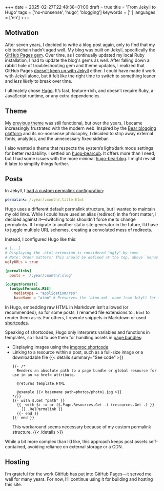 +++
date = 2025-02-27T22:48:38+01:00
draft = true
title = 'From Jekyll to Hugo'
tags = ['no-nonsense', 'hugo', 'blogging']
keywords = ['']
languages = ['en']
+++

## Motivation

After seven years, I decided to write a blog post again, only to find that my old 
toolchain hadn’t aged well. My blog was built on Jekyll, specifically the 
[GitHub Pages gem](https://github.com/github/pages-gem). Over time, as I continually updated my local Ruby 
installation, I had to update the blog's gems as well. 
After falling down a rabbit hole of troubleshooting gem and theme updates, I 
realized that GitHub Pages [doesn’t keep up with Jekyll](https://github.com/github/pages-gem/issues/651) either. I could have 
made it work with Jekyll alone, but it felt like the right time to switch to 
something leaner and _less likely_ to break over time.

I ultimately chose [Hugo](https://gohugo.io). It’s fast, feature-rich, and doesn’t require Ruby, 
a JavaScript runtime, or any extra dependencies.

## Theme

My [previous theme](https://github.com/poole/hyde) was still functional, but over the years, I became 
increasingly frustrated with the modern web. Inspired by the 
[Bear blogging platform](https://bearblog.dev/) and its no-nonsense philosophy, I decided to strip 
away external fonts, analytics, and the unnecessary fixed sidebar.

I also wanted a theme that respects the system’s light/dark mode settings for 
better readability. I settled on [hugo-bearcub](https://github.com/clente/hugo-bearcub). It offers more than I need, 
but I had some issues with the more minimal [hugo-bearblog](https://github.com/janraasch/hugo-bearblog). 
I might revisit it later to simplify things further.

## Posts

In Jekyll, I [had a custom permalink configuration](https://github.com/vbalazs/vbalazs.github.io/blob/22ca8d653f61a971c991fecdd7e5e6d155d311a6/_config.yml#L10):

```yaml
permalink: /:year/:month/:title.html
```

Hugo uses a different default permalink structure, but I wanted to maintain my 
old links. While I could have used an alias (redirect) in the front matter, I 
decided against it—switching tools shouldn’t force me to change permalinks. 
If I migrate to another static site generator in the future, I’d have to juggle 
multiple URL schemes, creating a convoluted mess of redirects.

Instead, I configured Hugo like this:

```toml
# [...]
# Displaying the .html extension is considered "ugly" by some
# Note: Order matters! This should be defined at the top, above `menus` and `permalinks`
uglyURLs = true

[permalinks]
  posts = '/:year/:month/:slug'

[outputFormats]
  [outputFormats.RSS]
    mediatype = "application/rss"
    baseName = "atom" # Preserves the `atom.xml` name from Jekyll for the RSS feed
```

In Hugo, embedding raw HTML in Markdown isn’t allowed (or recommended), so for 
some posts, I renamed file extensions to `.html` to render them as-is. For others, 
I rewrote snippets in Markdown or used [shortcodes](https://gohugo.io/content-management/shortcodes/).

Speaking of shortcodes, Hugo only interprets variables and functions in templates, 
so I had to use them for handling assets in [page bundles](https://gohugo.io/content-management/page-bundles/):
- Displaying images using the [imgproc shortcode](https://github.com/gohugoio/hugoDocs/blob/59e057bb43907b3c5675d0d8645d02327f12bef1/layouts/shortcodes/imgproc.html)
- Linking to a resource within a post, such as a full-size image or a downloadable 
file
  {{< details summary="See code" >}}
  ```go-html-template
  {{- /*
    Renders an absolute path to a page bundle or global resource for use in an <a href> attribute.
  
    @returns template.HTML
  
    @example {{< basename path=photos/photo1.jpg >}}
  */}}
  {{- with $.Get "path" }}
    {{- with $i := or ($.Page.Resources.Get .) (resources.Get .) }}
      {{ .RelPermalink }}
    {{- end }}
  {{- end }}
  ```
  This workaround seems necessary because of my custom permalink structure.
  {{< /details >}}

While a bit more complex than I’d like, this approach keeps post assets 
self-contained, avoiding reliance on external storage or a CDN.

## Hosting

I’m grateful for the work GitHub has put into GitHub Pages—it served me well for 
many years. For now, I’ll continue using it for building and hosting this site.

